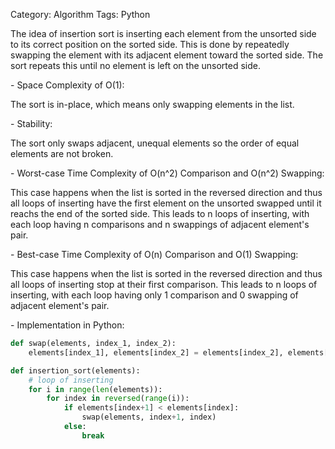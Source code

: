 Category: Algorithm
Tags: Python

The idea of insertion sort is inserting each element from the unsorted side to its correct position on the sorted side. This is done by repeatedly swapping the element with its adjacent element toward the sorted side. The sort repeats this until no element is left on the unsorted side.

\- Space Complexity of O(1):

The sort is in-place, which means only swapping elements in the list.

\- Stability:

The sort only swaps adjacent, unequal elements so the order of equal elements are not broken.

\- Worst-case Time Complexity of O(n^2) Comparison and O(n^2) Swapping:

This case happens when the list is sorted in the reversed direction and thus all loops of inserting have the first element on the unsorted swapped until it reachs the end of the sorted side. This leads to n loops of inserting, with each loop having n comparisons and n swappings of adjacent element's pair.

\- Best-case Time Complexity of O(n) Comparison and O(1) Swapping:

This case happens when the list is sorted in the reversed direction and thus all loops of inserting stop at their first comparison. This leads to n loops of inserting, with each loop having only 1 comparison and 0 swapping of adjacent element's pair.

\- Implementation in Python:

```python
def swap(elements, index_1, index_2):
    elements[index_1], elements[index_2] = elements[index_2], elements[index_1]

def insertion_sort(elements):
    # loop of inserting
    for i in range(len(elements)):
        for index in reversed(range(i)):
            if elements[index+1] < elements[index]:
                swap(elements, index+1, index)
            else:
                break
```
